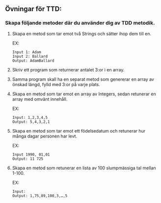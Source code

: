## Övningar för TTD:
### Skapa följande metoder där du använder dig av TDD metodik.

1. Skapa en metod som tar emot två Strings och sätter ihop dem till en.

    EX:
    ```
    Input 1: Adam
    Input 2: Ballard
    Output: AdamBallard
    ```

2. Skriv ett program som returnerar antalet 3:or i en array.
3.  Samma program skall ha en separat metod som genererar en array av önskad längd, fylld med 3:or på varje plats.
4. Skapa en metod som tar emot en array av Integers, sedan retunerar en array med omvänt innehåll.
    
    EX:
    ```
    Input: 1,2,3,4,5
    Output: 5,4,3,2,1
    ```

5. Skapa en metod som tar emot ett födelsedatum och retunerar hur många dagar personen har levt.
    
    EX:
    ``` 
    Input 1990, 01,01
    Output: 11 725
    ```

6. Skapa en metod som retunerar en lista av 100 slumpmässiga tal mellan 1-100.
    
    EX:
    ```
    Input:
    Output: 1,75,89,100,3,…,5
    ``` 